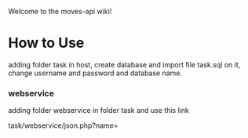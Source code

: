 Welcome to the moves-api wiki!
# How to Use

adding folder task in host, 
create database and import file task.sql on it,
change username and password and database name.

### webservice

adding folder webservice in folder task and 
use this link 

task/webservice/json.php?name=
